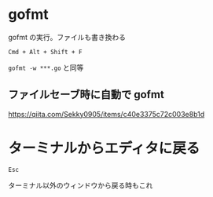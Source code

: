 # gofmt

gofmt の実行。ファイルも書き換わる
```
Cmd + Alt + Shift + F
```

`gofmt -w ***.go` と同等

## ファイルセーブ時に自動で gofmt

https://qiita.com/Sekky0905/items/c40e3375c72c003e8b1d

# ターミナルからエディタに戻る

```
Esc
```

ターミナル以外のウィンドウから戻る時もこれ
